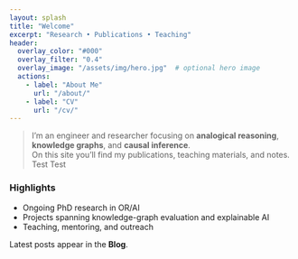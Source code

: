 ```yaml
---
layout: splash
title: "Welcome"
excerpt: "Research • Publications • Teaching"
header:
  overlay_color: "#000"
  overlay_filter: "0.4"
  overlay_image: "/assets/img/hero.jpg"  # optional hero image
  actions:
    - label: "About Me"
      url: "/about/"
    - label: "CV"
      url: "/cv/"
---
```


> I’m an engineer and researcher focusing on **analogical reasoning**, **knowledge graphs**, and **causal inference**.  
> On this site you’ll find my publications, teaching materials, and notes. Test Test

### Highlights
- Ongoing PhD research in OR/AI
- Projects spanning knowledge-graph evaluation and explainable AI
- Teaching, mentoring, and outreach

Latest posts appear in the **Blog**.
